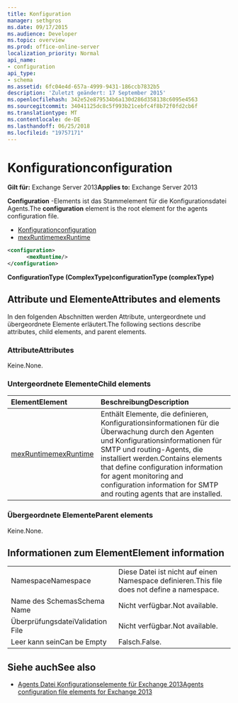 ```yaml
---
title: Konfiguration
manager: sethgros
ms.date: 09/17/2015
ms.audience: Developer
ms.topic: overview
ms.prod: office-online-server
localization_priority: Normal
api_name:
- configuration
api_type:
- schema
ms.assetid: 6fc04e4d-657a-4999-9431-186ccb7832b5
description: 'Zuletzt geändert: 17 September 2015'
ms.openlocfilehash: 342e52e879534b6a130d286d358138c6095e4563
ms.sourcegitcommit: 34041125dc8c5f993b21cebfc4f8b72f0fd2cb6f
ms.translationtype: MT
ms.contentlocale: de-DE
ms.lasthandoff: 06/25/2018
ms.locfileid: "19757171"
---
```

# <a name="configuration"></a><span data-ttu-id="cbad3-103">Konfiguration</span><span class="sxs-lookup"><span data-stu-id="cbad3-103">configuration</span></span>
  
<span data-ttu-id="cbad3-104">**Gilt für:** Exchange Server 2013</span><span class="sxs-lookup"><span data-stu-id="cbad3-104">**Applies to:** Exchange Server 2013</span></span>
  
<span data-ttu-id="cbad3-105">**Configuration** -Elements ist das Stammelement für die Konfigurationsdatei Agents.</span><span class="sxs-lookup"><span data-stu-id="cbad3-105">The **configuration** element is the root element for the agents configuration file.</span></span> 
  
- [<span data-ttu-id="cbad3-106">Konfiguration</span><span class="sxs-lookup"><span data-stu-id="cbad3-106">configuration</span></span>](configuration.md) 
- [<span data-ttu-id="cbad3-107">mexRuntime</span><span class="sxs-lookup"><span data-stu-id="cbad3-107">mexRuntime</span></span>](mexruntime.md)
  
```XML
<configuration>
      <mexRuntime/>
</configuration>
```

<span data-ttu-id="cbad3-108">**ConfigurationType (ComplexType)**</span><span class="sxs-lookup"><span data-stu-id="cbad3-108">**configurationType (complexType)**</span></span>

## <a name="attributes-and-elements"></a><span data-ttu-id="cbad3-109">Attribute und Elemente</span><span class="sxs-lookup"><span data-stu-id="cbad3-109">Attributes and elements</span></span>

<span data-ttu-id="cbad3-110">In den folgenden Abschnitten werden Attribute, untergeordnete und übergeordnete Elemente erläutert.</span><span class="sxs-lookup"><span data-stu-id="cbad3-110">The following sections describe attributes, child elements, and parent elements.</span></span>
  
### <a name="attributes"></a><span data-ttu-id="cbad3-111">Attribute</span><span class="sxs-lookup"><span data-stu-id="cbad3-111">Attributes</span></span>

<span data-ttu-id="cbad3-112">Keine.</span><span class="sxs-lookup"><span data-stu-id="cbad3-112">None.</span></span>
  
### <a name="child-elements"></a><span data-ttu-id="cbad3-113">Untergeordnete Elemente</span><span class="sxs-lookup"><span data-stu-id="cbad3-113">Child elements</span></span>

|<span data-ttu-id="cbad3-114">**Element**</span><span class="sxs-lookup"><span data-stu-id="cbad3-114">**Element**</span></span>|<span data-ttu-id="cbad3-115">**Beschreibung**</span><span class="sxs-lookup"><span data-stu-id="cbad3-115">**Description**</span></span>|
|:-----|:-----|
|[<span data-ttu-id="cbad3-116">mexRuntime</span><span class="sxs-lookup"><span data-stu-id="cbad3-116">mexRuntime</span></span>](mexruntime.md) <br/> |<span data-ttu-id="cbad3-117">Enthält Elemente, die definieren, Konfigurationsinformationen für die Überwachung durch den Agenten und Konfigurationsinformationen für SMTP und routing-Agents, die installiert werden.</span><span class="sxs-lookup"><span data-stu-id="cbad3-117">Contains elements that define configuration information for agent monitoring and configuration information for SMTP and routing agents that are installed.</span></span>  <br/> |
   
### <a name="parent-elements"></a><span data-ttu-id="cbad3-118">Übergeordnete Elemente</span><span class="sxs-lookup"><span data-stu-id="cbad3-118">Parent elements</span></span>

<span data-ttu-id="cbad3-119">Keine.</span><span class="sxs-lookup"><span data-stu-id="cbad3-119">None.</span></span>
  
## <a name="element-information"></a><span data-ttu-id="cbad3-120">Informationen zum Element</span><span class="sxs-lookup"><span data-stu-id="cbad3-120">Element information</span></span>

|||
|:-----|:-----|
|<span data-ttu-id="cbad3-121">Namespace</span><span class="sxs-lookup"><span data-stu-id="cbad3-121">Namespace</span></span>  <br/> |<span data-ttu-id="cbad3-122">Diese Datei ist nicht auf einen Namespace definieren.</span><span class="sxs-lookup"><span data-stu-id="cbad3-122">This file does not define a namespace.</span></span>  <br/> |
|<span data-ttu-id="cbad3-123">Name des Schemas</span><span class="sxs-lookup"><span data-stu-id="cbad3-123">Schema Name</span></span>  <br/> |<span data-ttu-id="cbad3-124">Nicht verfügbar.</span><span class="sxs-lookup"><span data-stu-id="cbad3-124">Not available.</span></span>  <br/> |
|<span data-ttu-id="cbad3-125">Überprüfungsdatei</span><span class="sxs-lookup"><span data-stu-id="cbad3-125">Validation File</span></span>  <br/> |<span data-ttu-id="cbad3-126">Nicht verfügbar.</span><span class="sxs-lookup"><span data-stu-id="cbad3-126">Not available.</span></span>  <br/> |
|<span data-ttu-id="cbad3-127">Leer kann sein</span><span class="sxs-lookup"><span data-stu-id="cbad3-127">Can be Empty</span></span>  <br/> |<span data-ttu-id="cbad3-128">Falsch.</span><span class="sxs-lookup"><span data-stu-id="cbad3-128">False.</span></span>  <br/> |
   
## <a name="see-also"></a><span data-ttu-id="cbad3-129">Siehe auch</span><span class="sxs-lookup"><span data-stu-id="cbad3-129">See also</span></span>

- [<span data-ttu-id="cbad3-130">Agents Datei Konfigurationselemente für Exchange 2013</span><span class="sxs-lookup"><span data-stu-id="cbad3-130">Agents configuration file elements for Exchange 2013</span></span>](agents-configuration-file-elements-for-exchange-2013.md)

